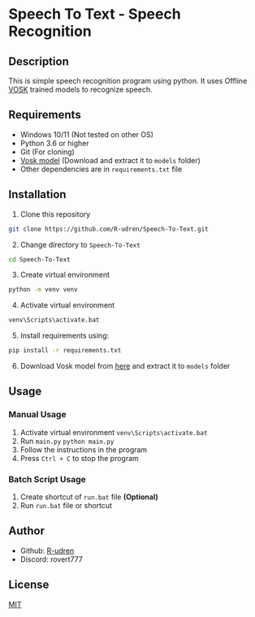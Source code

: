# Speech To Text - Speech Recognition

## Description

This is simple speech recognition program using python. It uses Offline [VOSK](https://alphacephei.com/vosk/) trained
models to recognize speech.

## Requirements

- Windows 10/11 (Not tested on other OS)
- Python 3.6 or higher
- Git (For cloning)
- [Vosk model](https://alphacephei.com/vosk/models) (Download and extract it to `models` folder)
- Other dependencies are in `requirements.txt` file

## Installation

1. Clone this repository

```bash
git clone https://github.com/R-udren/Speech-To-Text.git
```

2. Change directory to `Speech-To-Text`

```bash
cd Speech-To-Text
```

3. Create virtual environment

```bash
python -m venv venv
```

4. Activate virtual environment

```bash
venv\Scripts\activate.bat
```

5. Install requirements using:

```bash
pip install -r requirements.txt
```

6. Download Vosk model from [here](https://alphacephei.com/vosk/models) and extract it to `models` folder

## Usage

### Manual Usage

1. Activate virtual environment
   `venv\Scripts\activate.bat`
2. Run `main.py`
   `python main.py`
3. Follow the instructions in the program
4. Press `Ctrl + C` to stop the program

### Batch Script Usage

1. Create shortcut of `run.bat` file **(Optional)**
2. Run `run.bat` file or shortcut

## Author

- Github: [R-udren](https://github.com/R-udren)
- Discord: rovert777

## License

[MIT](https://choosealicense.com/licenses/mit/)
